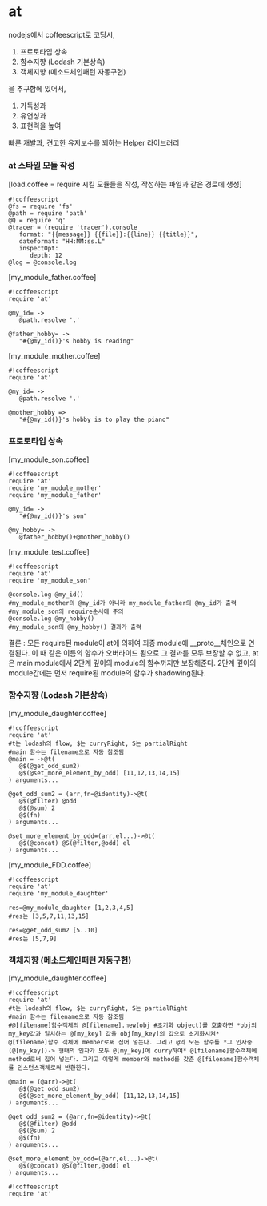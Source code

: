 # **at** #

nodejs에서 coffeescript로 코딩시,

1. 프로토타입 상속
1. 함수지향 (Lodash 기본상속)
1. 객체지향 (메소드체인패턴 자동구현)

을 추구함에 있어서, 

1. 가독성과
1. 유연성과
1. 표현력을 높여

빠른 개발과, 견고한 유지보수를 꾀하는
Helper 라이브러리

### **at 스타일 모듈 작성** ###
[load.coffee = require 시킬 모듈들을 작성, 작성하는 파일과 같은 경로에 생성]
```
#!coffeescript
@fs = require 'fs'
@path = require 'path'
@Q = require 'q'
@tracer = (require 'tracer').console
   format: "{{message}} {{file}}:{{line}} {{title}}",
   dateformat: "HH:MM:ss.L"
   inspectOpt:
      depth: 12
@log = @console.log

```

[my_module_father.coffee]
```
#!coffeescript
require 'at'

@my_id= ->
   @path.resolve '.'

@father_hobby= ->
   "#{@my_id()}'s hobby is reading"
```


[my_module_mother.coffee]
```
#!coffeescript
require 'at'

@my_id= ->
   @path.resolve '.'

@mother_hobby =>
   "#{@my_id()}'s hobby is to play the piano"   
```


### **프로토타입 상속** ###

[my_module_son.coffee]
```
#!coffeescript
require 'at'
require 'my_module_mother'
require 'my_module_father'

@my_id= ->
   "#{@my_id()}'s son"

@my_hobby= ->
   @father_hobby()+@mother_hobby()   
```

[my_module_test.coffee]
```
#!coffeescript
require 'at'
require 'my_module_son'

@console.log @my_id()
#my_module_mother의 @my_id가 아니라 my_module_father의 @my_id가 출력
#my_module_son의 require순서에 주의 
@console.log @my_hobby()
#my_module_son의 @my_hobby() 결과가 출력   
```
결론 : 모든 require된 module이 at에 의하여 최종 module에 __proto__체인으로 연결된다. 이 때 같은 이름의 함수가 오버라이드 됨으로 그 결과를 모두 보장할 수 없고, at은 main module에서 2단계 깊이의 module의 함수까지만 보장해준다. 2단계 깊이의 module간에는 먼저 require된 module의 함수가 shadowing된다.

### **함수지향 (Lodash 기본상속)** ###

[my_module_daughter.coffee]
```
#!coffeescript
require 'at'
#t는 lodash의 flow, $는 curryRight, S는 partialRight
#main 함수는 filename으로 자동 참조됨
@main = ->@t(
   @$(@get_odd_sum2)
   @$(@set_more_element_by_odd) [11,12,13,14,15]
) arguments...

@get_odd_sum2 = (arr,fn=@identity)->@t(
   @$(@filter) @odd
   @$(@sum) 2
   @$(fn)
) arguments...

@set_more_element_by_odd=(arr,el...)->@t(
   @$(@concat) @S(@filter,@odd) el
) arguments...
```

[my_module_FDD.coffee]

```
#!coffeescript
require 'at'
require 'my_module_daughter'

res=@my_module_daughter [1,2,3,4,5]
#res는 [3,5,7,11,13,15]

res=@get_odd_sum2 [5..10]
#res는 [5,7,9]
```
### **객체지향 (메소드체인패턴 자동구현)** ###

[my_module_daughter.coffee]
```
#!coffeescript
require 'at'
#t는 lodash의 flow, $는 curryRight, S는 partialRight
#main 함수는 filename으로 자동 참조됨
#@[filename]함수객체의 @[filename].new(obj #초기화 object)를 호출하면 *obj의 my_key값과 일치하는 @[my_key] 값을 obj[my_key]의 값으로 초기화시켜* @[filename]함수 객체에 member로써 집어 넣는다. 그리고 @의 모든 함수를 *그 인자중 (@[my_key])-> 형태의 인자가 모두 @[my_key]에 curry하여* @[filename]함수객체에 method로써 집어 넣는다. 그리고 이렇게 member와 method를 갖춘 @[filename]함수객체를 인스턴스객체로써 반환한다. 
 
@main = (@arr)->@t(
   @$(@get_odd_sum2)
   @$(@set_more_element_by_odd) [11,12,13,14,15]
) arguments...

@get_odd_sum2 = (@arr,fn=@identity)->@t(
   @$(@filter) @odd
   @$(@sum) 2
   @$(fn)
) arguments...

@set_more_element_by_odd=(@arr,el...)->@t(
   @$(@concat) @S(@filter,@odd) el
) arguments...
```

```
#!coffeescript
require 'at'


```